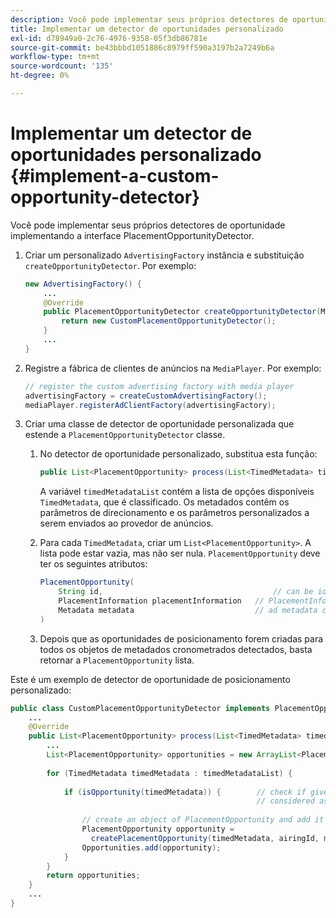 ```yaml
---
description: Você pode implementar seus próprios detectores de oportunidade implementando a interface PlacementOpportunityDetector.
title: Implementar um detector de oportunidades personalizado
exl-id: d78949a0-2c76-4976-9358-05f3db86781e
source-git-commit: be43bbbd1051886c8979ff590a3197b2a7249b6a
workflow-type: tm+mt
source-wordcount: '135'
ht-degree: 0%

---
```


# Implementar um detector de oportunidades personalizado {#implement-a-custom-opportunity-detector}

Você pode implementar seus próprios detectores de oportunidade implementando a interface PlacementOpportunityDetector.

1. Criar um personalizado `AdvertisingFactory` instância e substituição `createOpportunityDetector`. Por exemplo:

   ```java
   new AdvertisingFactory() { 
       ... 
       @Override 
       public PlacementOpportunityDetector createOpportunityDetector(MediaPlayerItem item) { 
           return new CustomPlacementOpportunityDetector(); 
       } 
       ... 
   }
   ```

1. Registre a fábrica de clientes de anúncios na `MediaPlayer`. Por exemplo:

   ```java
   // register the custom advertising factory with media player 
   advertisingFactory = createCustomAdvertisingFactory(); 
   mediaPlayer.registerAdClientFactory(advertisingFactory);
   ```

1. Criar uma classe de detector de oportunidade personalizada que estende a `PlacementOpportunityDetector` classe.
   1. No detector de oportunidade personalizado, substitua esta função:

      ```java
      public List<PlacementOpportunity> process(List<TimedMetadata> timedMetadataList, Metadata metadata)
      ```

      A variável `timedMetadataList` contém a lista de opções disponíveis `TimedMetadata`, que é classificado. Os metadados contêm os parâmetros de direcionamento e os parâmetros personalizados a serem enviados ao provedor de anúncios.

   1. Para cada `TimedMetadata`, criar um `List<PlacementOpportunity>`. A lista pode estar vazia, mas não ser nula. `PlacementOpportunity` deve ter os seguintes atributos:

      ```java
      PlacementOpportunity( 
          String id,                                      // can be id from timedMetadata 
          PlacementInformation placementInformation   // PlacementInformation object containing Type, time, duration 
          Metadata metadata                           // ad metadata containing targeting params sent to the ad provider 
      )
      ```

   1. Depois que as oportunidades de posicionamento forem criadas para todos os objetos de metadados cronometrados detectados, basta retornar a `PlacementOpportunity` lista.

Este é um exemplo de detector de oportunidade de posicionamento personalizado:

```java
public class CustomPlacementOpportunityDetector implements PlacementOpportunityDetector { 
    ... 
    @Override 
    public List<PlacementOpportunity> process(List<TimedMetadata> timedMetadataList, Metadata metadata) { 
        ... 
        List<PlacementOpportunity> opportunities = new ArrayList<PlacementOpportunity>(); 
 
        for (TimedMetadata timedMetadata : timedMetadataList) { 
 
            if (isOpportunity(timedMetadata)) {        // check if given timedMetadata should be  
                                                       // considered as an opportunity 
 
                // create an object of PlacementOpportunity and add it to the opportunities list 
                PlacementOpportunity opportunity =  
                  createPlacementOpportunity(timedMetadata, airingId, metadata); 
                Opportunities.add(opportunity); 
            } 
        } 
        return opportunities; 
    }    
    ... 
} 
```
